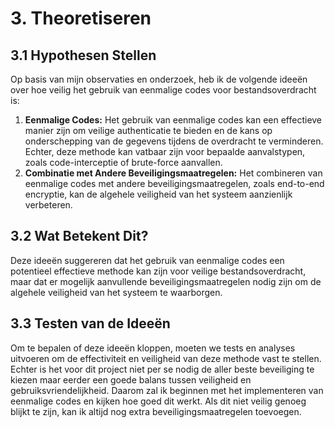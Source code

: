 # 3. Theoretiseren

## 3.1 Hypothesen Stellen
Op basis van mijn observaties en onderzoek, heb ik de volgende ideeën over hoe veilig het gebruik van eenmalige codes voor bestandsoverdracht is:

1. **Eenmalige Codes:** Het gebruik van eenmalige codes kan een effectieve manier zijn om veilige authenticatie te bieden en de kans op onderschepping van de gegevens tijdens de overdracht te verminderen. Echter, deze methode kan vatbaar zijn voor bepaalde aanvalstypen, zoals code-interceptie of brute-force aanvallen.
2. **Combinatie met Andere Beveiligingsmaatregelen:** Het combineren van eenmalige codes met andere beveiligingsmaatregelen, zoals end-to-end encryptie, kan de algehele veiligheid van het systeem aanzienlijk verbeteren.

## 3.2 Wat Betekent Dit?
Deze ideeën suggereren dat het gebruik van eenmalige codes een potentieel effectieve methode kan zijn voor veilige bestandsoverdracht, maar dat er mogelijk aanvullende beveiligingsmaatregelen nodig zijn om de algehele veiligheid van het systeem te waarborgen.

## 3.3 Testen van de Ideeën
Om te bepalen of deze ideeën kloppen, moeten we tests en analyses uitvoeren om de effectiviteit en veiligheid van deze methode vast te stellen. Echter is het voor dit project niet per se nodig de aller beste beveiliging te kiezen maar eerder een goede balans tussen veiligheid en gebruiksvriendelijkheid. Daarom zal ik beginnen met het implementeren van eenmalige codes en kijken hoe goed dit werkt. Als dit niet veilig genoeg blijkt te zijn, kan ik altijd nog extra beveiligingsmaatregelen toevoegen.